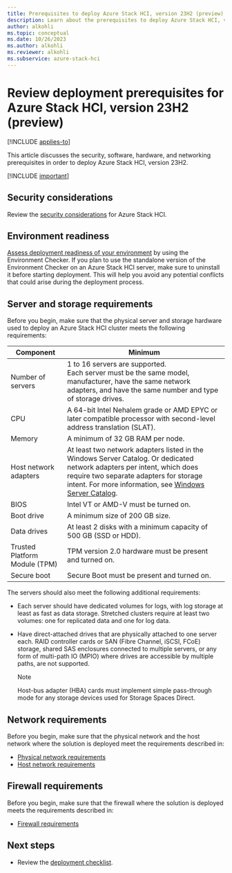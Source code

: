 ```yaml
---
title: Prerequisites to deploy Azure Stack HCI, version 23H2 (preview)
description: Learn about the prerequisites to deploy Azure Stack HCI, version 23h2 (preview).
author: alkohli
ms.topic: conceptual
ms.date: 10/26/2023
ms.author: alkohli
ms.reviewer: alkohli
ms.subservice: azure-stack-hci
---
```


# Review deployment prerequisites for Azure Stack HCI, version 23H2 (preview)

[!INCLUDE [applies-to](../../includes/hci-applies-to-23h2.md)]

This article discusses the security, software, hardware, and networking prerequisites in order to deploy Azure Stack HCI, version 23H2.

[!INCLUDE [important](../../includes/hci-preview.md)]

## Security considerations

Review the [security considerations](../manage/preview-channel.md) for Azure Stack HCI.

## Environment readiness

[Assess deployment readiness of your environment](../manage/use-environment-checker.md) by using the Environment Checker. If you plan to use the standalone version of the Environment Checker on an Azure Stack HCI server, make sure to uninstall it before starting deployment. This will help you avoid any potential conflicts that could arise during the deployment process.

## Server and storage requirements

Before you begin, make sure that the physical server and storage hardware used to deploy an Azure Stack HCI cluster meets the following requirements:

|Component|Minimum|
|--|--|
|Number of servers| 1 to 16 servers are supported. <br> Each server must be the same model, manufacturer, have the same network adapters, and have the same number and type of storage drives.|
|CPU|A 64-bit Intel Nehalem grade or AMD EPYC or later compatible processor with second-level address translation (SLAT).|
|Memory|A minimum of 32 GB RAM per node.|
|Host network adapters|At least two network adapters listed in the Windows Server Catalog. Or dedicated network adapters per intent, which does require two separate adapters for storage intent. For more information, see [Windows Server Catalog](https://www.windowsservercatalog.com/).|
|BIOS|Intel VT or AMD-V must be turned on.|
|Boot drive|A minimum size of 200 GB size.|
|Data drives|At least 2 disks with a minimum capacity of 500 GB (SSD or HDD).|
|Trusted Platform Module (TPM)|TPM version 2.0 hardware must be present and turned on.|
|Secure boot|Secure Boot must be present and turned on.|

The servers should also meet the following additional requirements: 

- Each server should have dedicated volumes for logs, with log storage at least as fast as data storage. Stretched clusters require at least two volumes: one for replicated data and one for log data.

- Have direct-attached drives that are physically attached to one server each. RAID controller cards or SAN (Fibre Channel, iSCSI, FCoE) storage, shared SAS enclosures connected to multiple servers, or any form of multi-path IO (MPIO) where drives are accessible by multiple paths, are not supported.

    > [!NOTE]
    > Host-bus adapter (HBA) cards must implement simple pass-through mode for any storage devices used for Storage Spaces Direct.

## Network requirements

Before you begin, make sure that the physical network and the host network where the solution is deployed meet the requirements described in:

- [Physical network requirements](../concepts/physical-network-requirements.md)
- [Host network requirements](../concepts/host-network-requirements.md)

## Firewall requirements

Before you begin, make sure that the firewall where the solution is deployed meets the requirements described in:

- [Firewall requirements](../concepts/firewall-requirements.md)

## Next steps

- Review the [deployment checklist](deployment-checklist.md).